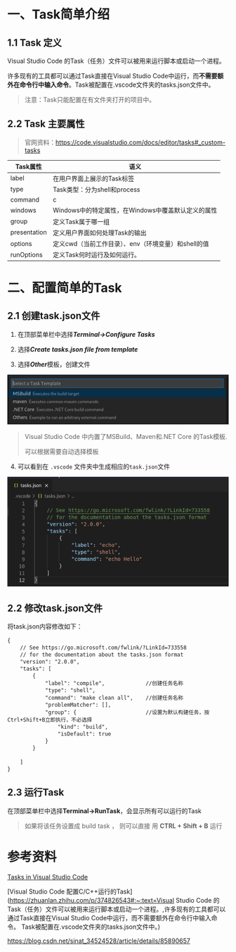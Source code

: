 # 一、Task简单介绍

## 1.1 Task 定义

Visual Studio Code 的Task（任务）文件可以被用来运行脚本或启动一个进程。

许多现有的工具都可以通过Task直接在Visual Studio Code中运行，而**不需要额外在命令行中输入命令**。Task被配置在.vscode文件夹的tasks.json文件中。

> 注意：Task只能配置在有文件夹打开的项目中。



## 2.2 Task 主要属性

> 官网资料：https://code.visualstudio.com/docs/editor/tasks#_custom-tasks


| Task属性     | 语义                                                |
| ------------ | --------------------------------------------------- |
| label        | 在用户界面上展示的Task标签                          |
| type         | Task类型：分为shell和process                        |
| command      | c                                                   |
| windows      | Windows中的特定属性，在Windows中覆盖默认定义的属性  |
| group        | 定义Task属于哪一组                                  |
| presentation | 定义用户界面如何处理Task的输出                      |
| options      | 定义cwd（当前工作目录）、env（环境变量）和shell的值 |
| runOptions   | 定义Task何时运行及如何运行。                        |



# 二、配置简单的Task

## 2.1 创建task.json文件

1. 在顶部菜单栏中选择***Terminal->Configure Tasks***

2. 选择***Create tasks.json file from template***
3. 选择***Other***模板，创建文件

![image-20221129161125382](images/image-20221129161125382.png)

> Visual Studio Code 中内置了MSBuild、Maven和.NET Core 的Task模板.
>
> 可以根据需要自动选择模板

4. 可以看到在 `.vscode` 文件夹中生成相应的`task.json`文件

![image-20221129161500688](images/image-20221129161500688.png)





## 2.2 修改task.json文件

将task.json内容修改如下：

```
{
    // See https://go.microsoft.com/fwlink/?LinkId=733558
    // for the documentation about the tasks.json format
    "version": "2.0.0",
    "tasks": [
        {
            "label": "compile",             //创建任务名称
            "type": "shell",
            "command": "make clean all",    //创建任务名称
            "problemMatcher": [],
            "group": {                      //设置为默认构建任务，按Ctrl+Shift+B立即执行，不必选择
                "kind": "build",
                "isDefault": true
            }
        }

    ]
}
```





## 2.3 运行Task

在顶部菜单栏中选择**Terminal->RunTask**，会显示所有可以运行的Task

> 如果将该任务设置成 build task ， 则可以直接 用 **CTRL + Shift + B** 运行



# 参考资料

[Tasks in Visual Studio Code](https://code.visualstudio.com/docs/editor/tasks)

[Visual Studio Code 配置C/C++运行的Task](https://zhuanlan.zhihu.com/p/374826543#:~:text=Visual Studio Code 的Task（任务）文件可以被用来运行脚本或启动一个进程。,许多现有的工具都可以通过Task直接在Visual Studio Code中运行，而不需要额外在命令行中输入命令。 Task被配置在.vscode文件夹的tasks.json文件中。)

https://blog.csdn.net/sinat_34524528/article/details/85890657